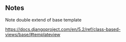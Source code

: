 Notes
-----

Note double extend of base template


https://docs.djangoproject.com/en/5.2/ref/class-based-views/base/#templateview

